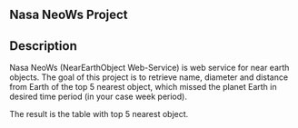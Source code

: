 ## Nasa NeoWs Project

## Description
Nasa NeoWs (NearEarthObject Web-Service) is web service for near earth objects. The goal of this project is to retrieve name, diameter and distance from Earth of the top 5 nearest object, which missed the planet Earth in desired time period (in your case week period).

The result is the table with top 5 nearest object.
